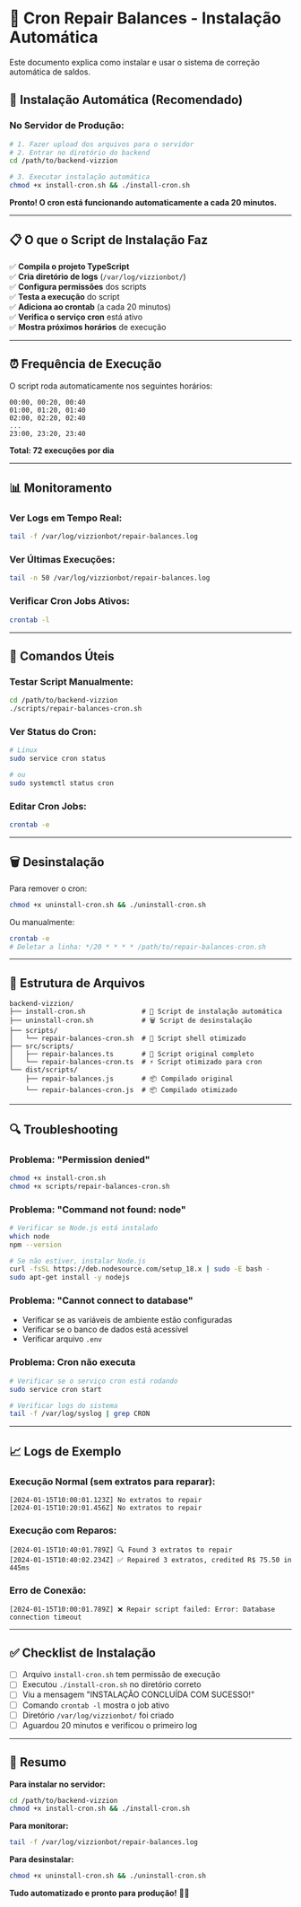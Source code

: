 # 🔧 Cron Repair Balances - Instalação Automática

Este documento explica como instalar e usar o sistema de correção automática de saldos.

## 🚀 Instalação Automática (Recomendado)

### No Servidor de Produção:

```bash
# 1. Fazer upload dos arquivos para o servidor
# 2. Entrar no diretório do backend
cd /path/to/backend-vizzion

# 3. Executar instalação automática
chmod +x install-cron.sh && ./install-cron.sh
```

**Pronto! O cron está funcionando automaticamente a cada 20 minutos.**

---

## 📋 O que o Script de Instalação Faz

✅ **Compila o projeto TypeScript**  
✅ **Cria diretório de logs** (`/var/log/vizzionbot/`)  
✅ **Configura permissões** dos scripts  
✅ **Testa a execução** do script  
✅ **Adiciona ao crontab** (a cada 20 minutos)  
✅ **Verifica o serviço cron** está ativo  
✅ **Mostra próximos horários** de execução  

---

## ⏰ Frequência de Execução

O script roda automaticamente nos seguintes horários:
```
00:00, 00:20, 00:40
01:00, 01:20, 01:40  
02:00, 02:20, 02:40
...
23:00, 23:20, 23:40
```

**Total: 72 execuções por dia**

---

## 📊 Monitoramento

### Ver Logs em Tempo Real:
```bash
tail -f /var/log/vizzionbot/repair-balances.log
```

### Ver Últimas Execuções:
```bash
tail -n 50 /var/log/vizzionbot/repair-balances.log
```

### Verificar Cron Jobs Ativos:
```bash
crontab -l
```

---

## 🔧 Comandos Úteis

### Testar Script Manualmente:
```bash
cd /path/to/backend-vizzion
./scripts/repair-balances-cron.sh
```

### Ver Status do Cron:
```bash
# Linux
sudo service cron status

# ou
sudo systemctl status cron
```

### Editar Cron Jobs:
```bash
crontab -e
```

---

## 🗑️ Desinstalação

Para remover o cron:
```bash
chmod +x uninstall-cron.sh && ./uninstall-cron.sh
```

Ou manualmente:
```bash
crontab -e
# Deletar a linha: */20 * * * * /path/to/repair-balances-cron.sh
```

---

## 📁 Estrutura de Arquivos

```
backend-vizzion/
├── install-cron.sh              # 🚀 Script de instalação automática
├── uninstall-cron.sh            # 🗑️ Script de desinstalação
├── scripts/
│   └── repair-balances-cron.sh  # 📜 Script shell otimizado
├── src/scripts/
│   ├── repair-balances.ts       # 📄 Script original completo
│   └── repair-balances-cron.ts  # ⚡ Script otimizado para cron
└── dist/scripts/
    ├── repair-balances.js       # 📦 Compilado original
    └── repair-balances-cron.js  # 📦 Compilado otimizado
```

---

## 🔍 Troubleshooting

### Problema: "Permission denied"
```bash
chmod +x install-cron.sh
chmod +x scripts/repair-balances-cron.sh
```

### Problema: "Command not found: node"
```bash
# Verificar se Node.js está instalado
which node
npm --version

# Se não estiver, instalar Node.js
curl -fsSL https://deb.nodesource.com/setup_18.x | sudo -E bash -
sudo apt-get install -y nodejs
```

### Problema: "Cannot connect to database"
- Verificar se as variáveis de ambiente estão configuradas
- Verificar se o banco de dados está acessível
- Verificar arquivo `.env`

### Problema: Cron não executa
```bash
# Verificar se o serviço cron está rodando
sudo service cron start

# Verificar logs do sistema
tail -f /var/log/syslog | grep CRON
```

---

## 📈 Logs de Exemplo

### Execução Normal (sem extratos para reparar):
```
[2024-01-15T10:00:01.123Z] No extratos to repair
[2024-01-15T10:20:01.456Z] No extratos to repair
```

### Execução com Reparos:
```
[2024-01-15T10:40:01.789Z] 🔍 Found 3 extratos to repair
[2024-01-15T10:40:02.234Z] ✅ Repaired 3 extratos, credited R$ 75.50 in 445ms
```

### Erro de Conexão:
```
[2024-01-15T10:00:01.789Z] ❌ Repair script failed: Error: Database connection timeout
```

---

## ✅ Checklist de Instalação

- [ ] Arquivo `install-cron.sh` tem permissão de execução
- [ ] Executou `./install-cron.sh` no diretório correto
- [ ] Viu a mensagem "INSTALAÇÃO CONCLUÍDA COM SUCESSO!"
- [ ] Comando `crontab -l` mostra o job ativo
- [ ] Diretório `/var/log/vizzionbot/` foi criado
- [ ] Aguardou 20 minutos e verificou o primeiro log

---

## 🎯 Resumo

**Para instalar no servidor:**
```bash
cd /path/to/backend-vizzion
chmod +x install-cron.sh && ./install-cron.sh
```

**Para monitorar:**
```bash
tail -f /var/log/vizzionbot/repair-balances.log
```

**Para desinstalar:**
```bash
chmod +x uninstall-cron.sh && ./uninstall-cron.sh
```

**Tudo automatizado e pronto para produção!** 🚀✨

